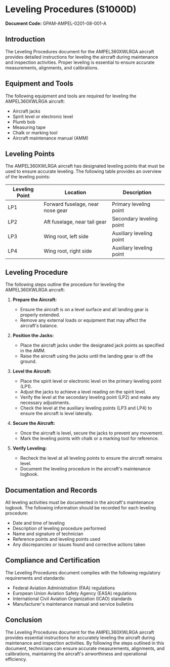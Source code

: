 # Leveling Procedures (S1000D)

**Document Code:** GPAM-AMPEL-0201-08-001-A

## Introduction

The Leveling Procedures document for the AMPEL360XWLRGA aircraft provides detailed instructions for leveling the aircraft during maintenance and inspection activities. Proper leveling is essential to ensure accurate measurements, alignments, and calibrations.

## Equipment and Tools

The following equipment and tools are required for leveling the AMPEL360XWLRGA aircraft:

- Aircraft jacks
- Spirit level or electronic level
- Plumb bob
- Measuring tape
- Chalk or marking tool
- Aircraft maintenance manual (AMM)

## Leveling Points

The AMPEL360XWLRGA aircraft has designated leveling points that must be used to ensure accurate leveling. The following table provides an overview of the leveling points:

| Leveling Point | Location                          | Description                           |
|----------------|-----------------------------------|---------------------------------------|
| LP1            | Forward fuselage, near nose gear  | Primary leveling point                |
| LP2            | Aft fuselage, near tail gear      | Secondary leveling point              |
| LP3            | Wing root, left side              | Auxiliary leveling point              |
| LP4            | Wing root, right side             | Auxiliary leveling point              |

## Leveling Procedure

The following steps outline the procedure for leveling the AMPEL360XWLRGA aircraft:

1. **Prepare the Aircraft:**
   - Ensure the aircraft is on a level surface and all landing gear is properly extended.
   - Remove any external loads or equipment that may affect the aircraft's balance.

2. **Position the Jacks:**
   - Place the aircraft jacks under the designated jack points as specified in the AMM.
   - Raise the aircraft using the jacks until the landing gear is off the ground.

3. **Level the Aircraft:**
   - Place the spirit level or electronic level on the primary leveling point (LP1).
   - Adjust the jacks to achieve a level reading on the spirit level.
   - Verify the level at the secondary leveling point (LP2) and make any necessary adjustments.
   - Check the level at the auxiliary leveling points (LP3 and LP4) to ensure the aircraft is level laterally.

4. **Secure the Aircraft:**
   - Once the aircraft is level, secure the jacks to prevent any movement.
   - Mark the leveling points with chalk or a marking tool for reference.

5. **Verify Leveling:**
   - Recheck the level at all leveling points to ensure the aircraft remains level.
   - Document the leveling procedure in the aircraft's maintenance logbook.

## Documentation and Records

All leveling activities must be documented in the aircraft's maintenance logbook. The following information should be recorded for each leveling procedure:

- Date and time of leveling
- Description of leveling procedure performed
- Name and signature of technician
- Reference points and leveling points used
- Any discrepancies or issues found and corrective actions taken

## Compliance and Certification

The Leveling Procedures document complies with the following regulatory requirements and standards:

- Federal Aviation Administration (FAA) regulations
- European Union Aviation Safety Agency (EASA) regulations
- International Civil Aviation Organization (ICAO) standards
- Manufacturer's maintenance manual and service bulletins

## Conclusion

The Leveling Procedures document for the AMPEL360XWLRGA aircraft provides essential instructions for accurately leveling the aircraft during maintenance and inspection activities. By following the steps outlined in this document, technicians can ensure accurate measurements, alignments, and calibrations, maintaining the aircraft's airworthiness and operational efficiency.
